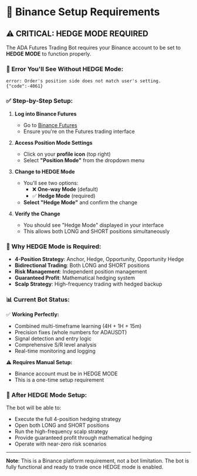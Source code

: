 # 🔧 Binance Setup Requirements

## ⚠️ CRITICAL: HEDGE MODE REQUIRED

The ADA Futures Trading Bot requires your Binance account to be set to **HEDGE MODE** to function properly.

### 🚨 Error You'll See Without HEDGE Mode:
```
error: Order's position side does not match user's setting. {"code":-4061}
```

### ✅ Step-by-Step Setup:

1. **Log into Binance Futures**
   - Go to [Binance Futures](https://www.binance.com/en/futures)
   - Ensure you're on the Futures trading interface

2. **Access Position Mode Settings**
   - Click on your **profile icon** (top right)
   - Select **"Position Mode"** from the dropdown menu

3. **Change to HEDGE Mode**
   - You'll see two options:
     - ❌ **One-way Mode** (default)
     - ✅ **Hedge Mode** (required)
   - **Select "Hedge Mode"** and confirm the change

4. **Verify the Change**
   - You should see "Hedge Mode" displayed in your interface
   - This allows both LONG and SHORT positions simultaneously

### 🎯 Why HEDGE Mode is Required:

- **4-Position Strategy**: Anchor, Hedge, Opportunity, Opportunity Hedge
- **Bidirectional Trading**: Both LONG and SHORT positions
- **Risk Management**: Independent position management
- **Guaranteed Profit**: Mathematical hedging system
- **Scalp Strategy**: High-frequency trading with hedged backup

### 📊 Current Bot Status:

✅ **Working Perfectly:**
- Combined multi-timeframe learning (4H + 1H + 15m)
- Precision fixes (whole numbers for ADAUSDT)
- Signal detection and entry logic
- Comprehensive S/R level analysis
- Real-time monitoring and logging

⚠️ **Requires Manual Setup:**
- Binance account must be in HEDGE MODE
- This is a one-time setup requirement

### 🚀 After HEDGE Mode Setup:

The bot will be able to:
- Execute the full 4-position hedging strategy
- Open both LONG and SHORT positions
- Run the high-frequency scalp strategy
- Provide guaranteed profit through mathematical hedging
- Operate with near-zero risk scenarios

---

**Note**: This is a Binance platform requirement, not a bot limitation. The bot is fully functional and ready to trade once HEDGE mode is enabled.

